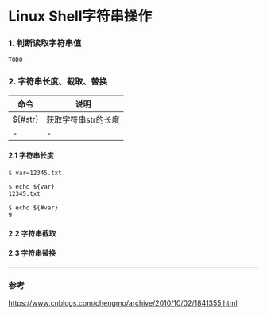 Linux Shell字符串操作
===

### 1. 判断读取字符串值
`
TODO
`

### 2. 字符串长度、截取、替换

| 命令 | 说明 |
|---|---|
| ${#str} | 获取字符串str的长度 |
|-|-|


#### 2.1 字符串长度
```
$ var=12345.txt

$ echo ${var}
12345.txt

$ echo ${#var}
9
```


#### 2.2 字符串截取

#### 2.3 字符串替换


---
### 参考
https://www.cnblogs.com/chengmo/archive/2010/10/02/1841355.html
